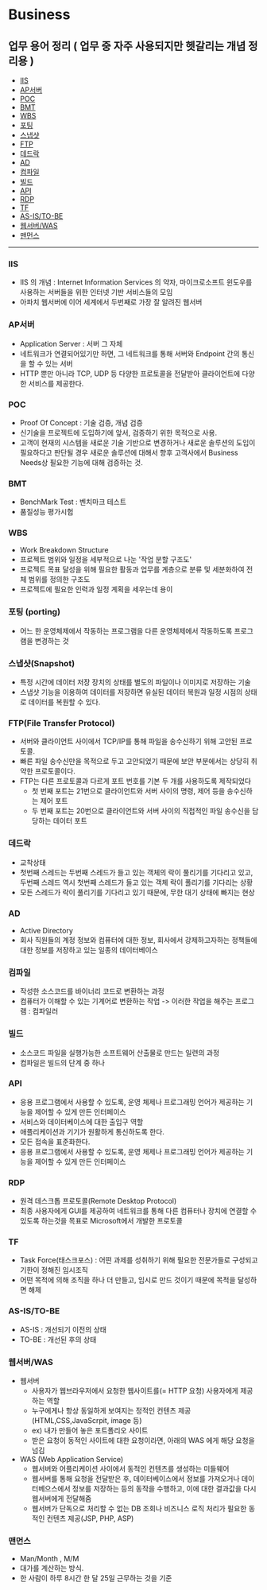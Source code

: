 # Business 

## 업무 용어 정리 ( 업무 중 자주 사용되지만 헷갈리는 개념 정리용 )

* [IIS](#IIS)
* [AP서버](#AP서버)
* [POC](#POC)
* [BMT](#BMT)
* [WBS](#WBS)
* [포팅](#포팅)
* [스냅샷](#스냅샷)
* [FTP](#FTP)
* [데드락](#데드락)
* [AD](#AD)
* [컴파일](#컴파일)
* [빌드](#빌드)
* [API](#API)
* [RDP](*RDP)
* [TF](*TF)
* [AS-IS/TO-BE](*AS-IS/TO-BE)
* [웹서버/WAS](*웹서버/WAS)
* [맨먼스](*맨먼스)

---

### IIS 
- IIS 의 개념  : Internet Information Services 의 약자, 마이크로소프트 윈도우를 사용하는 서버들을 위한 인터넷 기반 서비스들의 모임 
- 아파치 웹서버에 이어 세계에서 두번째로 가장 잘 알려진 웹서버 


### AP서버 
- Application Server : 서버 그 자체 
- 네트워크가 연결되어있기만 하면, 그 네트워크를 통해 서버와 Endpoint 간의 통신을 할 수 있는 서버 
- HTTP 뿐만 아니라 TCP, UDP 등 다양한 프로토콜을 전달받아 클라이언트에 다양한 서비스를 제공한다.

### POC 
- Proof Of Concept : 기술 검증, 개념 검증 
- 신기술을 프로젝트에 도입하기에 앞서, 검증하기 위한 목적으로 사용. 
- 고객이 현재의 시스템을 새로운 기술 기반으로 변경하거나 새로운 솔루션의 도입이 필요하다고 판단될 경우 새로운 솔루션에 대해서 향후 고객사에서 Business Needs상 필요한 기능에 대해 검증하는 것.

### BMT
- BenchMark Test : 벤치마크 테스트
- 품질성능 평가시험 


### WBS
- Work Breakdown Structure
- 프로젝트 범위와 일정을 세부적으로 나눈 '작업 분할 구조도' 
- 프로젝트 목표 달성을 위해 필요한 활동과 업무를 계층으로 분류 및 세분화하여 전체 범위를 정의한 구조도
- 프로젝트에 필요한 인력과 일정 계획을 세우는데 용이 

### 포팅 (porting)
- 어느 한 운영체제에서 작동하는 프로그램을 다른 운영체제에서 작동하도록 프로그램을 변경하는 것 

### 스냅샷(Snapshot)
- 특정 시간에 데이터 저장 장치의 상태를 별도의 파일이나 이미지로 저장하는 기술 
- 스냅샷 기능을 이용하여 데이터를 저장하면 유실된 데이터 복원과 일정 시점의 상태로 데이터를 복원할 수 있다.

### FTP(File Transfer Protocol) 
- 서버와 클라이언트 사이에서 TCP/IP를 통해 파일을 송수신하기 위해 고안된 프로토콜.
- 빠른 파일 송수신만을 목적으로 두고 고안되었기 때문에 보안 부분에서는 상당히 취약한 프로토콜이다.
- FTP는 다른 프로토콜과 다르게 포트 번호를 기본 두 개를 사용하도록 제작되었다
  - 첫 번째 포트는 21번으로 클라이언트와 서버 사이의 명령, 제어 등을 송수신하는 제어 포트
  - 두 번째 포트는 20번으로 클라이언트와 서버 사이의 직접적인 파일 송수신을 담당하는 데이터 포트
  

### 데드락
- 교착상태
- 첫번째 스레드는 두번째 스레드가 들고 있는 객체의 락이 풀리기를 기다리고 있고, 두번째 스레드 역시 첫번째 스레드가 들고 있는 객체 락이 풀리기를 기다리는 상황
- 모든 스레드가 락이 풀리기를 기다리고 있기 때문에, 무한 대기 상태에 빠지는 현상 


### AD 
  - Active Directory
  - 회사 직원들의 계정 정보와 컴퓨터에 대한 정보, 회사에서 강제하고자하는 정책들에 대한 정보를 저장하고 있는 일종의 데이터베이스 
  
### 컴파일 
  - 작성한 소스코드를 바이너리 코드로 변환하는 과정 
  - 컴퓨터가 이해할 수 있는 기계어로 변환하는 작업 -> 이러한 작업을 해주는 프로그램 : 컴파일러 

### 빌드 
  - 소스코드 파일을 실행가능한 소프트웨어 산출물로 만드는 일련의 과정 
  - 컴파일은 빌드의 단계 중 하나 


### API
  - 응용 프로그램에서 사용할 수 있도록, 운영 체제나 프로그래밍 언어가 제공하는 기능을 제어할 수 있게 만든 인터페이스
  - 서비스와 데이터베이스에 대한 출입구 역할 
  - 애플리케이션과 기기가 원활하게 통신하도록 한다. 
  - 모든 접속을 표준화한다.
  - 응용 프로그램에서 사용할 수 있도록, 운영 체제나 프로그래밍 언어가 제공하는 기능을 제어할 수 있게 만든 인터페이스


### RDP
  - 원격 데스크톱 프로토콜(Remote Desktop Protocol)
  - 최종 사용자에게 GUI를 제공하여 네트워크를 통해 다른 컴퓨터나 장치에 연결할 수 있도록 하는것을 목표로 Microsoft에서 개발한 프로토콜 


### TF
  - Task Force(태스크포스) : 어떤 과제를 성취하기 위해 필요한 전문가들로 구성되고 기한이 정해진 임시조직 
  - 어떤 목적에 의해 조직을 하나 더 만들고, 임시로 만드 것이기 때문에 목적을 달성하면 해제 



### AS-IS/TO-BE
  - AS-IS : 개선되기 이전의 상태 
  - TO-BE : 개선된 후의 상태 

### 웹서버/WAS 
  - 웹서버 
     - 사용자가 웹브라우저에서 요청한 웹사이트를(= HTTP 요청) 사용자에게 제공하는 역할 
     - 누구에게나 항상 동일하게 보여지는 정적인 컨텐츠 제공(HTML,CSS,JavaScrpit, image 등)
     - ex) 내가 만들어 놓은 포트폴리오 사이트 
     - 받은 요청이 동적인 사이트에 대한 요청이라면, 아래의 WAS 에게 해당 요청을 넘김 
  - WAS (Web Application Service)
    -  웹서버와 어플리케이션 사이에서 동적인 컨텐츠를 생성하는 미들웨어 
    -  웹서버를 통해 요청을 전달받은 후, 데이터베이스에서 정보를 가져오거나 데이터베으스에서 정보를 저장하는 등의 동작을 수행하고, 이에 대한 결과값을 다시 웹서버에게 전달해줌
    -  웹서버가 단독으로 처리할 수 없는 DB 조회나 비즈니스 로직 처리가 필요한 동적인 컨텐츠 제공(JSP, PHP, ASP) 
    
### 맨먼스
  - Man/Month , M/M
  - 대가를 계산하는 방식. 
  - 한 사람이 하루 8시간 한 달 25일 근무하는 것을 기준 
  
